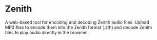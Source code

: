 # Zenith
A web-based tool for encoding and decoding Zenith audio files. Upload MP3 files to encode them into the Zenith format (.zth) and decode Zenith files to play audio directly in the browser.
